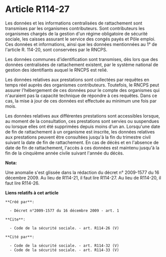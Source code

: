 # Article R114-27

Les données et les informations centralisées de rattachement sont transmises par les organismes contributeurs. Sont
contributeurs les organismes chargés de la gestion d'un régime obligatoire de sécurité sociale, les caisses assurant le
service des congés payés et Pôle emploi. Ces données et informations, ainsi que les données mentionnées au 1° de l'article R.
114-20, sont conservées par le RNCPS. 

Les données communes d'identification sont transmises, dès lors que des données centralisées de rattachement existent, par le
système national de gestion des identifiants auquel le RNCPS est relié. 

Les données relatives aux prestations sont collectées par requêtes en temps réel auprès des organismes contributeurs.
Toutefois, le RNCPS peut assurer l'hébergement de ces données pour le compte des organismes qui n'auraient pas la capacité
technique de répondre à ces requêtes. Dans ce cas, la mise à jour de ces données est effectuée au minimum une fois par mois. 

Les données relatives aux différentes prestations sont accessibles lorsque, au moment de la consultation, ces prestations
sont servies ou suspendues ou lorsque elles ont été supprimées depuis moins d'un an. Lorsqu'une date de fin de rattachement à
un organisme est inscrite, les données relatives aux prestations peuvent être consultées jusqu'à la fin du trimestre civil
suivant la date de fin de rattachement. En cas de décès et en l'absence de date de fin de rattachement, l'accès à ces données
est maintenu jusqu'à la fin de la cinquième année civile suivant l'année du décès.

**Nota:**

Une anomalie s'est glissée dans la rédaction du décret n° 2009-1577 du 16 décembre 2009. Au lieu de R114-21, il faut lire
R114-27. Au lieu de R114-20, il faut lire R114-26.

**Liens relatifs à cet article**

	**Créé par**:

	  - Décret n°2009-1577 du 16 décembre 2009 - art. 1

	**Cite**:

	  - Code de la sécurité sociale. - art. R114-26 (V)

	**Cité par**:

	  - Code de la sécurité sociale. - art. R114-32 (V)
	  - Code de la sécurité sociale. - art. R114-33 (V)
